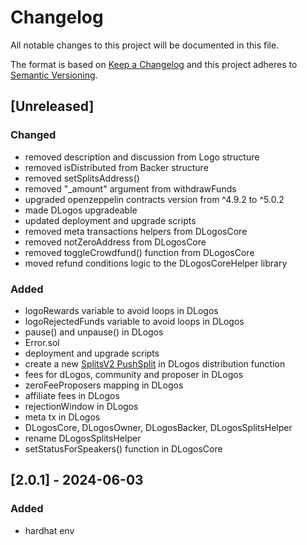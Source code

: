 # Changelog
All notable changes to this project will be documented in this file.

The format is based on [Keep a Changelog](http://keepachangelog.com/en/1.0.0/)
and this project adheres to [Semantic Versioning](http://semver.org/spec/v2.0.0.html).

## [Unreleased]
### Changed
- removed description and discussion from Logo structure
- removed isDistributed from Backer structure
- removed setSplitsAddress()
- removed "_amount" argument from withdrawFunds
- upgraded openzeppelin contracts version from ^4.9.2 to ^5.0.2
- made DLogos upgradeable
- updated deployment and upgrade scripts
- removed meta transactions helpers from DLogosCore
- removed notZeroAddress from DLogosCore
- removed toggleCrowdfund() function from DLogosCore
- moved refund conditions logic to the DLogosCoreHelper library
### Added
- logoRewards variable to avoid loops in DLogos
- logoRejectedFunds variable to avoid loops in DLogos
- pause() and unpause() in DLogos
- Error.sol
- deployment and upgrade scripts
- create a new [SplitsV2 PushSplit](https://docs.splits.org/core/split-v2) in DLogos distribution function
- fees for dLogos, community and proposer in DLogos
- zeroFeeProposers mapping in DLogos
- affiliate fees in DLogos
- rejectionWindow in DLogos
- meta tx in DLogos
- DLogosCore, DLogosOwner, DLogosBacker, DLogosSplitsHelper
- rename DLogosSplitsHelper
- setStatusForSpeakers() function in DLogosCore

## [2.0.1] - 2024-06-03
### Added
- hardhat env
